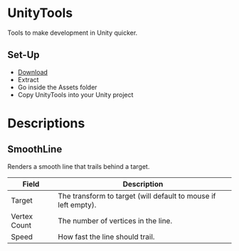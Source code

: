 # UnityTools
Tools to make development in Unity quicker.

## Set-Up
- [Download](https://github.com/Kaya-Kaya/UnityTools/archive/refs/heads/main.zip)
- Extract
- Go inside the Assets folder
- Copy UnityTools into your Unity project

# Descriptions
## SmoothLine
Renders a smooth line that trails behind a target.

| Field | Description |
| --- | --- |
| Target | The transform to target (will default to mouse if left empty). |
| Vertex Count | The number of vertices in the line. |
| Speed | How fast the line should trail. |
